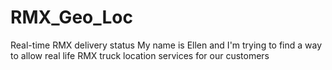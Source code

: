 # RMX_Geo_Loc
Real-time RMX delivery status
My name is Ellen and I'm trying to find a way to allow real life RMX truck location services for our customers
